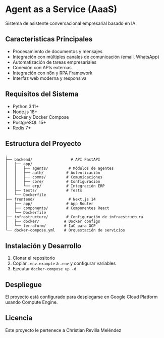 # Agent as a Service (AaaS)

Sistema de asistente conversacional empresarial basado en IA.

## Características Principales

- Procesamiento de documentos y mensajes
- Integración con múltiples canales de comunicación (email, WhatsApp)
- Automatización de tareas empresariales
- Conexión con APIs externas
- Integración con n8n y RPA Framework
- Interfaz web moderna y responsiva

## Requisitos del Sistema

- Python 3.11+
- Node.js 18+
- Docker y Docker Compose
- PostgreSQL 15+
- Redis 7+

## Estructura del Proyecto

```
.
├── backend/                 # API FastAPI
│   ├── app/
│   │   ├── agents/         # Módulos de agentes
│   │   ├── auth/          # Autenticación
│   │   ├── comms/         # Comunicaciones
│   │   ├── core/          # Configuración
│   │   └── erp/           # Integración ERP
│   ├── tests/             # Tests
│   └── Dockerfile
├── frontend/               # Next.js 14
│   ├── app/               # App Router
│   ├── components/        # Componentes React
│   └── Dockerfile
├── infrastructure/        # Configuración de infraestructura
│   ├── docker/           # Docker configs
│   └── terraform/        # IaC para GCP
└── docker-compose.yml    # Orquestación de servicios
```

## Instalación y Desarrollo

1. Clonar el repositorio
2. Copiar `.env.example` a `.env` y configurar variables
3. Ejecutar `docker-compose up -d`

## Despliegue

El proyecto está configurado para desplegarse en Google Cloud Platform usando Compute Engine.

## Licencia

Este proyecto le pertenece a Christian Revilla Meléndez 